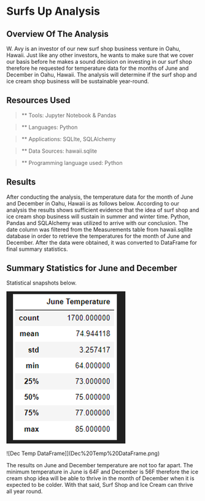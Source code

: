 # Surfs Up Analysis

## Overview Of The Analysis
W. Avy is an investor of our new surf shop business venture in Oahu, Hawaii. Just like any other investors, he wants to make sure that we cover our basis before he makes a sound decision on investing in our surf shop therefore he requested for temperature data for the months of June and December in Oahu, Hawaii. The analysis will determine if the surf shop and ice cream shop business will be sustainable year-round.

## Resources Used

> ** Tools: Jupyter Notebook & Pandas

> ** Languages: Python

> ** Applications: SQLIte, SQLAlchemy

> ** Data Sources: hawaii.sqlite

> ** Programming language used: Python

## Results
After conducting the analysis, the temperature data for the month of June and December in Oahu, Hawaii is as follows below. According to our analysis the results shows sufficient evidence that the idea of surf shop and ice cream shop business will sustain in summer and winter time. Python, Pandas and SQLAlchemy was utilized to arrive with our conclusion. The date column was filtered from the Measurements table from hawaii.sqllite database in order to retrieve the temperatures for the month of June and December. After the data were obtained, it was converted to DataFrame for final summary statistics.

## Summary Statistics for June and December
Statistical snapshots below.


![June Temp DataFrame](June%20Temp%20DataFrame.png)



![Dec Temp DataFrame]](Dec%20Temp%20DataFrame.png)



The results on June and December temperature are not too far apart. The minimum temperature in June is 64F and December is 56F therefore the ice cream shop idea will be able to thrive in the month of December when it is expected to be colder. With that said, Surf Shop and Ice Cream can thrive all year round.








